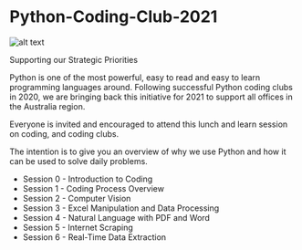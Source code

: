 # Python-Coding-Club-2021
![alt text](https://github.com/mottmacdonaldglobal/Python-Coding-Club-2021/blob/main/Let's%20Code.png?raw=true)

Supporting our Strategic Priorities

Python is one of the most powerful, easy to read and easy to learn programming languages around. Following successful Python coding clubs in 2020, we are bringing back this initiative for 2021 to support all offices in the Australia region.

Everyone is invited and encouraged to attend this lunch and learn session on coding, and coding clubs.

The intention is to give you an overview of why we use Python and how it can be used to solve daily problems.

- Session 0 - Introduction to Coding
- Session 1 - Coding Process Overview
- Session 2 - Computer Vision
- Session 3 - Excel Manipulation and Data Processing
- Session 4 - Natural Language with PDF and Word
- Session 5 - Internet Scraping
- Session 6 - Real-Time Data Extraction
